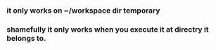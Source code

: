 ### it only works on ~/workspace dir temporary

### shamefully it only works when you execute it at directry it belongs to.
